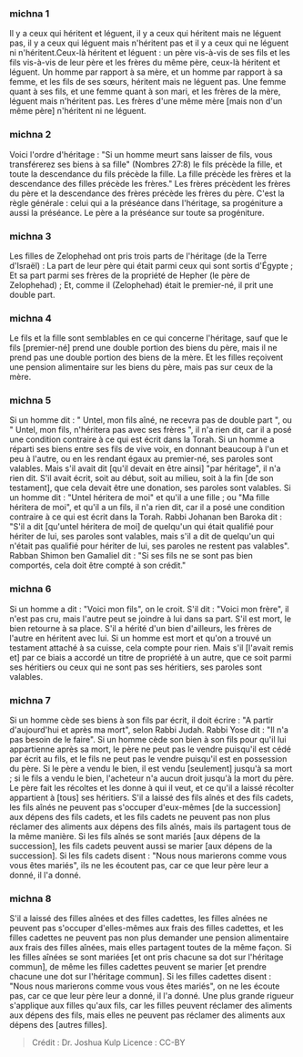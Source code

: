 
### michna 1
Il y a ceux qui héritent et léguent, il y a ceux qui héritent mais ne léguent pas, il y a ceux qui léguent mais n'héritent pas et il y a ceux qui ne léguent ni n'héritent.Ceux-là héritent et léguent : un père vis-à-vis de ses fils et les fils vis-à-vis de leur père et les frères du même père, ceux-là héritent et léguent. Un homme par rapport à sa mère, et un homme par rapport à sa femme, et les fils de ses sœurs, héritent mais ne léguent pas. Une femme quant à ses fils, et une femme quant à son mari, et les frères de la mère, léguent mais n'héritent pas. Les frères d'une même mère [mais non d'un même père] n'héritent ni ne léguent.

### michna 2
Voici l'ordre d'héritage :  "Si un homme meurt sans laisser de fils, vous transférerez ses biens à sa fille" (Nombres 27:8) le fils précède la fille, et toute la descendance du fils précède la fille. La fille précède les frères et la descendance des filles précède les frères." Les frères précèdent les frères du père et la descendance des frères précède les frères du père. C'est la règle générale : celui qui a la préséance dans l'héritage, sa progéniture a aussi la préséance. Le père a la préséance sur toute sa progéniture.

### michna 3
Les filles de Zelophehad ont pris trois parts de l'héritage (de la Terre d'Israël) : La part de leur père qui était parmi ceux qui sont sortis d'Égypte ; Et sa part parmi ses frères de la propriété de Hepher (le père de Zelophehad) ; Et, comme il (Zelophehad) était le premier-né, il prit une double part.

### michna 4
Le fils et la fille sont semblables en ce qui concerne l'héritage, sauf que le fils [premier-né] prend une double portion des biens du père, mais il ne prend pas une double portion des biens de la mère. Et les filles reçoivent une pension alimentaire sur les biens du père, mais pas sur ceux de la mère.

### michna 5
Si un homme dit : " Untel, mon fils aîné, ne recevra pas de double part ", ou " Untel, mon fils, n'héritera pas avec ses frères ", il n'a rien dit, car il a posé une condition contraire à ce qui est écrit dans la Torah. Si un homme a réparti ses biens entre ses fils de vive voix, en donnant beaucoup à l'un et peu à l'autre, ou en les rendant égaux au premier-né, ses paroles sont valables. Mais s'il avait dit [qu'il devait en être ainsi] "par héritage", il n'a rien dit. S'il avait écrit, soit au début, soit au milieu, soit à la fin [de son testament], que cela devait être une donation, ses paroles sont valables. Si un homme dit : "Untel héritera de moi" et qu'il a une fille ; ou "Ma fille héritera de moi", et qu'il a un fils, il n'a rien dit, car il a posé une condition contraire à ce qui est écrit dans la Torah. Rabbi Johanan ben Baroka dit :  "S'il a dit [qu'untel héritera de moi] de quelqu'un qui était qualifié pour hériter de lui, ses paroles sont valables, mais s'il a dit de quelqu'un qui n'était pas qualifié pour hériter de lui, ses paroles ne restent pas valables". Rabban Shimon ben Gamaliel dit :  "Si ses fils ne se sont pas bien comportés, cela doit être compté à son crédit."

### michna 6
Si un homme a dit : "Voici mon fils", on le croit. S'il dit : "Voici mon frère", il n'est pas cru, mais l'autre peut se joindre à lui dans sa part. S'il est mort, le bien retourne à sa place. S'il a hérité d'un bien d'ailleurs, les frères de l'autre en héritent avec lui. Si un homme est mort et qu'on a trouvé un testament attaché à sa cuisse, cela compte pour rien. Mais s'il [l'avait remis et] par ce biais a accordé un titre de propriété à un autre, que ce soit parmi ses héritiers ou ceux qui ne sont pas ses héritiers, ses paroles sont valables.

### michna 7
Si un homme cède ses biens à son fils par écrit, il doit écrire : "A partir d'aujourd'hui et après ma mort", selon Rabbi Judah. Rabbi Yose dit : "Il n'a pas besoin de le faire". Si un homme cède son bien à son fils pour qu'il lui appartienne après sa mort, le père ne peut pas le vendre puisqu'il est cédé par écrit au fils, et le fils ne peut pas le vendre puisqu'il est en possession du père. Si le père a vendu le bien, il est vendu [seulement] jusqu'à sa mort ; si le fils a vendu le bien, l'acheteur n'a aucun droit jusqu'à la mort du père. Le père fait les récoltes et les donne à qui il veut, et ce qu'il a laissé récolter appartient à [tous] ses héritiers. S'il a laissé des fils aînés et des fils cadets, les fils aînés ne peuvent pas s'occuper d'eux-mêmes [de la succession] aux dépens des fils cadets, et les fils cadets ne peuvent pas non plus réclamer des aliments aux dépens des fils aînés, mais ils partagent tous de la même manière. Si les fils aînés se sont mariés [aux dépens de la succession], les fils cadets peuvent aussi se marier [aux dépens de la succession]. Si les fils cadets disent : "Nous nous marierons comme vous vous êtes mariés", ils ne les écoutent pas, car ce que leur père leur a donné, il l'a donné.

### michna 8
S'il a laissé des filles aînées et des filles cadettes, les filles aînées ne peuvent pas s'occuper d'elles-mêmes aux frais des filles cadettes, et les filles cadettes ne peuvent pas non plus demander une pension alimentaire aux frais des filles aînées, mais elles partagent toutes de la même façon. Si les filles aînées se sont mariées [et ont pris chacune sa dot sur l'héritage commun], de même les filles cadettes peuvent se marier [et prendre chacune une dot sur l'héritage commun]. Si les filles cadettes disent : "Nous nous marierons comme vous vous êtes mariés", on ne les écoute pas, car ce que leur père leur a donné, il l'a donné. Une plus grande rigueur s'applique aux filles qu'aux fils, car les filles peuvent réclamer des aliments aux dépens des fils, mais elles ne peuvent pas réclamer des aliments aux dépens des [autres filles].

>Crédit : Dr. Joshua Kulp
>Licence : CC-BY